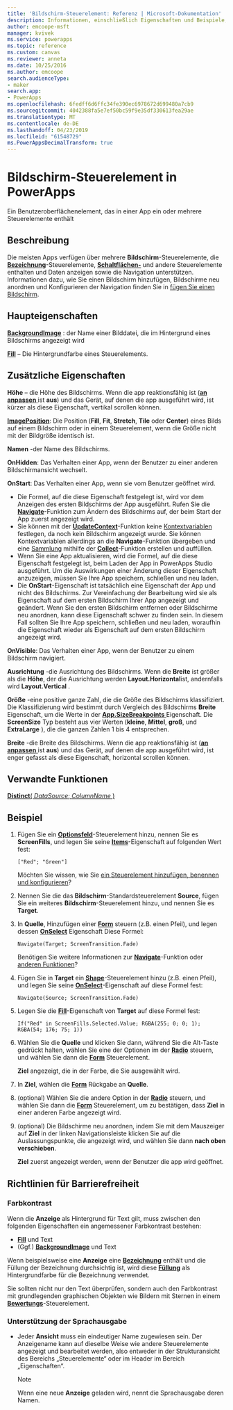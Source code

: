 ```yaml
---
title: 'Bildschirm-Steuerelement: Referenz | Microsoft-Dokumentation'
description: Informationen, einschließlich Eigenschaften und Beispiele, zum Bildschirm-Steuerelement
author: emcoope-msft
manager: kvivek
ms.service: powerapps
ms.topic: reference
ms.custom: canvas
ms.reviewer: anneta
ms.date: 10/25/2016
ms.author: emcoope
search.audienceType:
- maker
search.app:
- PowerApps
ms.openlocfilehash: 6fedff6d6ffc34fe390ec6978672d699480a7cb9
ms.sourcegitcommit: 4042388fa5e7ef50bc59f9e35df330613fea29ae
ms.translationtype: MT
ms.contentlocale: de-DE
ms.lasthandoff: 04/23/2019
ms.locfileid: "61548729"
ms.PowerAppsDecimalTransform: true
---
```

# <a name="screen-control-in-powerapps"></a>Bildschirm-Steuerelement in PowerApps

Ein Benutzeroberflächenelement, das in einer App ein oder mehrere Steuerelemente enthält

## <a name="description"></a>Beschreibung

Die meisten Apps verfügen über mehrere **Bildschirm**-Steuerelemente, die **[Bezeichnung](control-text-box.md)**-Steuerelemente, **[Schaltflächen-](control-button.md)** und andere Steuerelemente enthalten und Daten anzeigen sowie die Navigation unterstützen. Informationen dazu, wie Sie einen Bildschirm hinzufügen, Bildschirme neu anordnen und Konfigurieren der Navigation finden Sie in [fügen Sie einen Bildschirm](../add-screen-context-variables.md).

## <a name="key-properties"></a>Haupteigenschaften

**[BackgroundImage](properties-visual.md)** : der Name einer Bilddatei, die im Hintergrund eines Bildschirms angezeigt wird

**[Fill](properties-color-border.md)** – Die Hintergrundfarbe eines Steuerelements.

## <a name="additional-properties"></a>Zusätzliche Eigenschaften

**Höhe** – die Höhe des Bildschirms. Wenn die app reaktionsfähig ist ([**an anpassen** ](../set-aspect-ratio-portrait-landscape.md#change-screen-size-and-orientation) ist **aus**) und das Gerät, auf denen die app ausgeführt wird, ist kürzer als diese Eigenschaft, vertikal scrollen können.

**[ImagePosition](properties-visual.md)**: Die Position (**Fill**, **Fit**, **Stretch**, **Tile** oder **Center**) eines Bilds auf einem Bildschirm oder in einem Steuerelement, wenn die Größe nicht mit der Bildgröße identisch ist.

**Namen** -der Name des Bildschirms.

**OnHidden**: Das Verhalten einer App, wenn der Benutzer zu einer anderen Bildschirmansicht wechselt.

**OnStart**: Das Verhalten einer App, wenn sie vom Benutzer geöffnet wird.

- Die Formel, auf die diese Eigenschaft festgelegt ist, wird vor dem Anzeigen des ersten Bildschirms der App ausgeführt. Rufen Sie die [**Navigate**](../functions/function-navigate.md)-Funktion zum Ändern des Bildschirms auf, der beim Start der App zuerst angezeigt wird.
- Sie können mit der [**UpdateContext**](../functions/function-updatecontext.md)-Funktion keine [Kontextvariablen](../working-with-variables.md) festlegen, da noch kein Bildschirm angezeigt wurde. Sie können Kontextvariablen allerdings an die **Navigate**-Funktion übergeben und eine [Sammlung](../working-with-variables.md) mithilfe der [**Collect**](../functions/function-clear-collect-clearcollect.md)-Funktion erstellen und auffüllen.
- Wenn Sie eine App aktualisieren, wird die Formel, auf die diese Eigenschaft festgelegt ist, beim Laden der App in PowerApps Studio ausgeführt. Um die Auswirkungen einer Änderung dieser Eigenschaft anzuzeigen, müssen Sie Ihre App speichern, schließen und neu laden.
- Die **OnStart**-Eigenschaft ist tatsächlich eine Eigenschaft der App und nicht des Bildschirms. Zur Vereinfachung der Bearbeitung wird sie als Eigenschaft auf dem ersten Bildschirm Ihrer App angezeigt und geändert. Wenn Sie den ersten Bildschirm entfernen oder Bildschirme neu anordnen, kann diese Eigenschaft schwer zu finden sein. In diesem Fall sollten Sie Ihre App speichern, schließen und neu laden, woraufhin die Eigenschaft wieder als Eigenschaft auf dem ersten Bildschirm angezeigt wird.

**OnVisible**: Das Verhalten einer App, wenn der Benutzer zu einem Bildschirm navigiert.

**Ausrichtung** -die Ausrichtung des Bildschirms. Wenn die **Breite** ist größer als die **Höhe**, der die Ausrichtung werden **Layout.Horizontal**ist, andernfalls wird **Layout.Vertical** .

**Größe** -eine positive ganze Zahl, die die Größe des Bildschirms klassifiziert. Die Klassifizierung wird bestimmt durch Vergleich des Bildschirms **Breite** Eigenschaft, um die Werte in der [ **App.SizeBreakpoints** ](../functions/signals.md) Eigenschaft. Die **ScreenSize** Typ besteht aus vier Werten (**kleine**, **Mittel**, **groß**, und **ExtraLarge** ), die die ganzen Zahlen 1 bis 4 entsprechen.

**Breite** -die Breite des Bildschirms. Wenn die app reaktionsfähig ist ([**an anpassen** ](../set-aspect-ratio-portrait-landscape.md#change-screen-size-and-orientation) ist **aus**) und das Gerät, auf denen die app ausgeführt wird, ist enger gefasst als diese Eigenschaft, horizontal scrollen können.

## <a name="related-functions"></a>Verwandte Funktionen

[**Distinct**( *DataSource*; *ColumnName* )](../functions/function-distinct.md)

## <a name="example"></a>Beispiel

1. Fügen Sie ein **[Optionsfeld](control-radio.md)**-Steuerelement hinzu, nennen Sie es **ScreenFills**, und legen Sie seine **[Items](properties-core.md)**-Eigenschaft auf folgenden Wert fest:

    `["Red"; "Green"]`

    Möchten Sie wissen, wie Sie [ein Steuerelement hinzufügen, benennen und konfigurieren](../add-configure-controls.md)?

1. Nennen Sie die das **Bildschirm**-Standardsteuerelement **Source**, fügen Sie ein weiteres **Bildschirm**-Steuerelement hinzu, und nennen Sie es **Target**.

1. In **Quelle**, Hinzufügen einer **[Form](control-shapes-icons.md)** steuern (z.B. einen Pfeil), und legen dessen **[OnSelect](properties-core.md)** Eigenschaft Diese Formel:

    `Navigate(Target; ScreenTransition.Fade)`

    Benötigen Sie weitere Informationen zur **[Navigate](../functions/function-navigate.md)**-Funktion oder [anderen Funktionen](../formula-reference.md)?

1. Fügen Sie in **Target** ein **[Shape](control-shapes-icons.md)**-Steuerelement hinzu (z.B. einen Pfeil), und legen Sie seine **[OnSelect](properties-core.md)**-Eigenschaft auf diese Formel fest:

    `Navigate(Source; ScreenTransition.Fade)`

1. Legen Sie die **[Fill](properties-color-border.md)**-Eigenschaft von **Target** auf diese Formel fest:

    `If("Red" in ScreenFills.Selected.Value; RGBA(255; 0; 0; 1); RGBA(54; 176; 75; 1))`

1. Wählen Sie die **Quelle** und klicken Sie dann, während Sie die Alt-Taste gedrückt halten, wählen Sie eine der Optionen im der **[Radio](control-radio.md)** steuern, und wählen Sie dann die **[Form](control-shapes-icons.md)** Steuerelement.

    **Ziel** angezeigt, die in der Farbe, die Sie ausgewählt wird.

1. In **Ziel**, wählen die **[Form](control-shapes-icons.md)** Rückgabe an **Quelle**.

1. (optional) Wählen Sie die andere Option in der **[Radio](control-radio.md)** steuern, und wählen Sie dann die **[Form](control-shapes-icons.md)** Steuerelement, um zu bestätigen, dass **Ziel**  in einer anderen Farbe angezeigt wird.

1. (optional) Die Bildschirme neu anordnen, indem Sie mit dem Mauszeiger auf **Ziel** in der linken Navigationsleiste klicken Sie auf die Auslassungspunkte, die angezeigt wird, und wählen Sie dann **nach oben verschieben**.

    **Ziel** zuerst angezeigt werden, wenn der Benutzer die app wird geöffnet.

## <a name="accessibility-guidelines"></a>Richtlinien für Barrierefreiheit

### <a name="color-contrast"></a>Farbkontrast

Wenn die **Anzeige** als Hintergrund für Text gilt, muss zwischen den folgenden Eigenschaften ein angemessener Farbkontrast bestehen:

- **[Fill](properties-color-border.md)** und Text
- (Ggf.) **[BackgroundImage](properties-visual.md)** und Text

Wenn beispielsweise eine **Anzeige** eine **[Bezeichnung](control-text-box.md)** enthält und die Füllung der Bezeichnung durchsichtig ist, wird diese **[Füllung](properties-color-border.md)** als Hintergrundfarbe für die Bezeichnung verwendet.

Sie sollten nicht nur den Text überprüfen, sondern auch den Farbkontrast mit grundlegenden graphischen Objekten wie Bildern mit Sternen in einem **[Bewertungs](control-rating.md)**-Steuerelement.

### <a name="screen-reader-support"></a>Unterstützung der Sprachausgabe

- Jeder **Ansicht** muss ein eindeutiger Name zugewiesen sein. Der Anzeigename kann auf dieselbe Weise wie andere Steuerelemente angezeigt und bearbeitet werden, also entweder in der Strukturansicht des Bereichs „Steuerelemente“ oder im Header im Bereich „Eigenschaften“.

    > [!NOTE]
  > Wenn eine neue **Anzeige** geladen wird, nennt die Sprachausgabe deren Namen.
